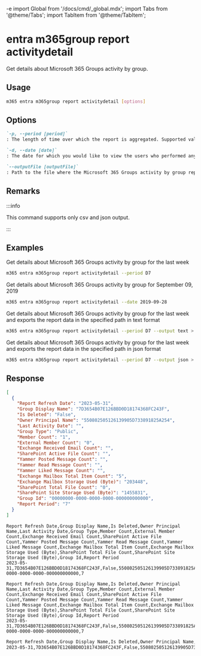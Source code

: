 -e <!-- DISCLAIMER: All secrets, passwords, and sensitive values in this document are examples only and not real credentials. -->
import Global from '/docs/cmd/_global.mdx';
import Tabs from '@theme/Tabs';
import TabItem from '@theme/TabItem';

# entra m365group report activitydetail

Get details about Microsoft 365 Groups activity by group.

## Usage

```sh
m365 entra m365group report activitydetail [options]
```

## Options

```md definition-list
`-p, --period [period]`
: The length of time over which the report is aggregated. Supported values `D7`, `D30`, `D90`, `D180`. Specify the `period` or `date`, but not both.

`-d, --date [date]`
: The date for which you would like to view the users who performed any activity. Supported date format is `YYYY-MM-DD`. Specify the `date` or `period`, but not both.

`--outputFile [outputFile]`
: Path to the file where the Microsoft 365 Groups activity by group report should be stored in
```

<Global />

## Remarks

:::info

This command supports only csv and json output.

:::

## Examples

Get details about Microsoft 365 Groups activity by group for the last week

```sh
m365 entra m365group report activitydetail --period D7
```

Get details about Microsoft 365 Groups activity by group for September 09, 2019

```sh
m365 entra m365group report activitydetail --date 2019-09-28
```

Get details about Microsoft 365 Groups activity by group for the last week and exports the report data in the specified path in text format

```sh
m365 entra m365group report activitydetail --period D7 --output text > "m365groupactivitydetail.txt"
```

Get details about Microsoft 365 Groups activity by group for the last week and exports the report data in the specified path in json format

```sh
m365 entra m365group report activitydetail --period D7 --output json > "m365groupactivitydetail.json"
```

## Response

<Tabs>
  <TabItem value="JSON">

  ```json
  [
    {
      "Report Refresh Date": "2023-05-31",
      "Group Display Name": "7D3654B07E126BBD0D18174368FC243F",
      "Is Deleted": "False",
      "Owner Principal Name": "550802505126139905D733891825A254",
      "Last Activity Date": "",
      "Group Type": "Public",
      "Member Count": "1",
      "External Member Count": "0",
      "Exchange Received Email Count": "",
      "SharePoint Active File Count": "",
      "Yammer Posted Message Count": "",
      "Yammer Read Message Count": "",
      "Yammer Liked Message Count": "",
      "Exchange Mailbox Total Item Count": "5",
      "Exchange Mailbox Storage Used (Byte)": "203448",
      "SharePoint Total File Count": "0",
      "SharePoint Site Storage Used (Byte)": "1455831",
      "Group Id": "00000000-0000-0000-0000-000000000000",
      "Report Period": "7"
    }
  ]
  ```

  </TabItem>
  <TabItem value="Text">

  ```text
  Report Refresh Date,Group Display Name,Is Deleted,Owner Principal Name,Last Activity Date,Group Type,Member Count,External Member Count,Exchange Received Email Count,SharePoint Active File Count,Yammer Posted Message Count,Yammer Read Message Count,Yammer Liked Message Count,Exchange Mailbox Total Item Count,Exchange Mailbox Storage Used (Byte),SharePoint Total File Count,SharePoint Site Storage Used (Byte),Group Id,Report Period
  2023-05-31,7D3654B07E126BBD0D18174368FC243F,False,550802505126139905D733891825A254,,Public,1,0,,,,,,5,203448,0,1455831,00000000-0000-0000-0000-000000000000,7
  ```

  </TabItem>
  <TabItem value="CSV">

  ```csv
  Report Refresh Date,Group Display Name,Is Deleted,Owner Principal Name,Last Activity Date,Group Type,Member Count,External Member Count,Exchange Received Email Count,SharePoint Active File Count,Yammer Posted Message Count,Yammer Read Message Count,Yammer Liked Message Count,Exchange Mailbox Total Item Count,Exchange Mailbox Storage Used (Byte),SharePoint Total File Count,SharePoint Site Storage Used (Byte),Group Id,Report Period
  2023-05-31,7D3654B07E126BBD0D18174368FC243F,False,550802505126139905D733891825A254,,Public,1,0,,,,,,5,203448,0,1455831,00000000-0000-0000-0000-000000000000,7
  ```

  </TabItem>
  <TabItem value="Markdown">

  ```md
  Report Refresh Date,Group Display Name,Is Deleted,Owner Principal Name,Last Activity Date,Group Type,Member Count,External Member Count,Exchange Received Email Count,SharePoint Active File Count,Yammer Posted Message Count,Yammer Read Message Count,Yammer Liked Message Count,Exchange Mailbox Total Item Count,Exchange Mailbox Storage Used (Byte),SharePoint Total File Count,SharePoint Site Storage Used (Byte),Group Id,Report Period
  2023-05-31,7D3654B07E126BBD0D18174368FC243F,False,550802505126139905D733891825A254,,Public,1,0,,,,,,5,203448,0,1455831,00000000-0000-0000-0000-000000000000,7
  ```

  </TabItem>
</Tabs>
